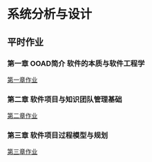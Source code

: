 # 系统分析与设计


## 平时作业

### 第一章 OOAD简介 软件的本质与软件工程学
[第一章作业](homework1.md)


### 第二章 软件项目与知识团队管理基础
[第二章作业](homework2.md)


### 第三章 软件项目过程模型与规划
[第三章作业](homework3.md)
